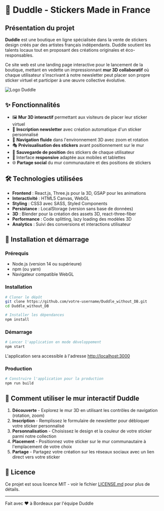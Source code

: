 # 🎨 Duddle - Stickers Made in France

## Présentation du projet

**Duddle** est une boutique en ligne spécialisée dans la vente de stickers design créés par des artistes français indépendants. Duddle soutient les talents locaux tout en proposant des créations originales et éco-responsables.

Ce site web est une landing page interactive pour le lancement de la boutique, mettant en vedette un impressionnant **mur 3D collaboratif** où chaque utilisateur s'inscrivant à notre newsletter peut placer son propre sticker virtuel et participer à une œuvre collective évolutive.

![Logo Duddle](public/logo.png)

## ✨ Fonctionnalités

- 🖼️ **Mur 3D interactif** permettant aux visiteurs de placer leur sticker virtuel
- 📧 **Inscription newsletter** avec création automatique d'un sticker personnalisé
- 🔄 **Navigation fluide** dans l'environnement 3D avec zoom et rotation
- 🎭 **Prévisualisation des stickers** avant positionnement sur le mur
- 💾 **Sauvegarde de position** des stickers de chaque utilisateur
- 📱 Interface **responsive** adaptée aux mobiles et tablettes
- 🌐 **Partage social** du mur communautaire et des positions de stickers

## 🛠️ Technologies utilisées

- **Frontend** : React.js, Three.js pour la 3D, GSAP pour les animations
- **Interactivité** : HTML5 Canvas, WebGL
- **Styling** : CSS3 avec SASS, Styled Components
- **Persistance** : LocalStorage (version sans base de données)
- **3D** : Blender pour la création des assets 3D, react-three-fiber
- **Performance** : Code splitting, lazy loading des modèles 3D
- **Analytics** : Suivi des conversions et interactions utilisateur

## 🚀 Installation et démarrage

### Prérequis

- Node.js (version 14 ou supérieure)
- npm (ou yarn)
- Navigateur compatible WebGL

### Installation

```bash
# Cloner le dépôt
git clone https://github.com/votre-username/Duddle_without_DB.git
cd Duddle_without_DB

# Installer les dépendances
npm install
```

### Démarrage

```bash
# Lancer l'application en mode développement
npm start
```

L'application sera accessible à l'adresse [http://localhost:3000](http://localhost:3000)

### Production

```bash
# Construire l'application pour la production
npm run build
```

## 📖 Comment utiliser le mur interactif Duddle

1. **Découverte** - Explorez le mur 3D en utilisant les contrôles de navigation (rotation, zoom)
2. **Inscription** - Remplissez le formulaire de newsletter pour débloquer votre sticker personnalisé
3. **Personnalisation** - Choisissez le design et la couleur de votre sticker parmi notre collection
4. **Placement** - Positionnez votre sticker sur le mur communautaire à l'emplacement de votre choix
5. **Partage** - Partagez votre création sur les réseaux sociaux avec un lien direct vers votre sticker

## 📄 Licence

Ce projet est sous licence MIT - voir le fichier [LICENSE.md](LICENSE.md) pour plus de détails.

---

Fait avec ❤️ à Bordeaux par l'équipe Duddle

